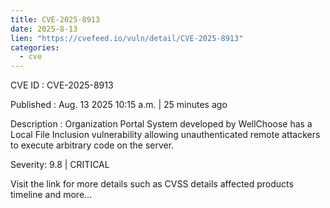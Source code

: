 ```yaml
--- 
title: CVE-2025-8913
date: 2025-8-13
lien: "https://cvefeed.io/vuln/detail/CVE-2025-8913"
categories:
  - cve
---
```


CVE ID : CVE-2025-8913

Published :  Aug. 13
2025
10:15 a.m. | 25 minutes ago

Description : Organization Portal System developed by WellChoose has a Local File Inclusion vulnerability
allowing unauthenticated remote attackers to execute arbitrary code on the server.

Severity: 9.8 | CRITICAL

Visit the link for more details
such as CVSS details
affected products
timeline
and more...
